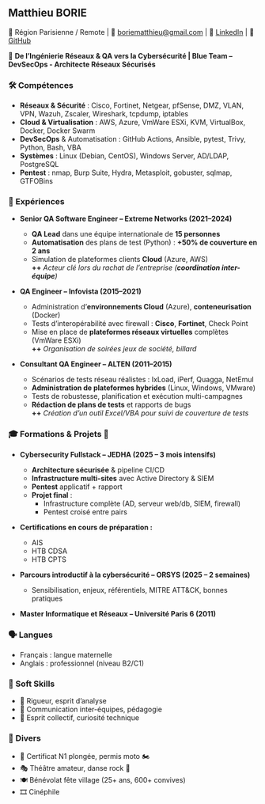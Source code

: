 ## Matthieu BORIE

📍 Région Parisienne / Remote | 📧 boriematthieu@gmail.com | 🔗 [LinkedIn](https://www.linkedin.com/in/mborie1337) | 🔗 [GitHub](https://n4rungo.github.io/new-journey/)

🎯 **De l’Ingénierie Réseaux & QA vers la Cybersécurité | Blue Team – DevSecOps - Architecte Réseaux Sécurisés**

### 🛠️ Compétences

- **Réseaux & Sécurité** : Cisco, Fortinet, Netgear, pfSense, DMZ, VLAN, VPN, Wazuh, Zscaler, Wireshark, tcpdump, iptables
- **Cloud & Virtualisation** : AWS, Azure, VmWare ESXi, KVM, VirtualBox, Docker, Docker Swarm
- **DevSecOps** & Automatisation : GitHub Actions, Ansible, pytest, Trivy, Python, Bash, VBA
- **Systèmes** : Linux (Debian, CentOS), Windows Server, AD/LDAP, PostgreSQL
- **Pentest** : nmap, Burp Suite, Hydra, Metasploit, gobuster, sqlmap, GTFOBins

### 💼 Expériences

- **Senior QA Software Engineer – Extreme Networks (2021–2024)**
  - **QA Lead** dans une équipe internationale de **15 personnes**
  - **Automatisation** des plans de test (Python) : **+50% de couverture en 2 ans**
  - Simulation de plateformes clients **Cloud** (Azure, AWS)  
    **++** _Acteur clé lors du rachat de l’entreprise (**coordination inter-équipe**)_

- **QA Engineer – Infovista (2015–2021)**
  - Administration d’**environnements Cloud** (Azure), **conteneurisation** (Docker)
  - Tests d’interopérabilité avec firewall : **Cisco**, **Fortinet**, Check Point
  - Mise en place de **plateformes réseaux virtuelles** complètes (VmWare ESXi)  
    **++** _Organisation de soirées jeux de société, billard_

- **Consultant QA Engineer – ALTEN (2011–2015)**
  - Scénarios de tests réseau réalistes : IxLoad, iPerf, Quagga, NetEmul
  - **Administration de plateformes hybrides** (Linux, Windows, VMware)
  - Tests de robustesse, planification et exécution multi-campagnes
  - **Rédaction de plans de tests** et rapports de bugs  
    **++** _Création d’un outil Excel/VBA pour suivi de couverture de tests_

### 🎓 Formations & Projets 🧪

- **Cybersecurity Fullstack – JEDHA (2025 – 3 mois intensifs)**
  - **Architecture sécurisée** & pipeline CI/CD
  - **Infrastructure multi-sites** avec Active Directory & SIEM
  - **Pentest** applicatif + rapport
  - **Projet final** :
    - Infrastructure complète (AD, serveur web/db, SIEM, firewall)
    - Pentest croisé entre pairs

- **Certifications en cours de préparation :**
  - AIS
  - HTB CDSA
  - HTB CPTS

- **Parcours introductif à la cybersécurité – ORSYS (2025 – 2 semaines)**
  - Sensibilisation, enjeux, référentiels, MITRE ATT&CK, bonnes pratiques

- **Master Informatique et Réseaux – Université Paris 6 (2011)**

### 🗣️ Langues

- Français : langue maternelle
- Anglais : professionnel (niveau B2/C1)

### 🧠 Soft Skills

- 💭 Rigueur, esprit d’analyse
- 🤝 Communication inter-équipes, pédagogie
- 🎯 Esprit collectif, curiosité technique

### 🎯 Divers

- 🤿 Certificat N1 plongée, permis moto 🏍️
- 🎭 Théâtre amateur, danse rock 🕺
- 🍽️ Bénévolat fête village (25+ ans, 600+ convives)
- 🎞️ Cinéphile
